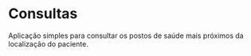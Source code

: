 # Consultas
Aplicação simples para consultar os postos de saúde mais próximos da localização do paciente. 
